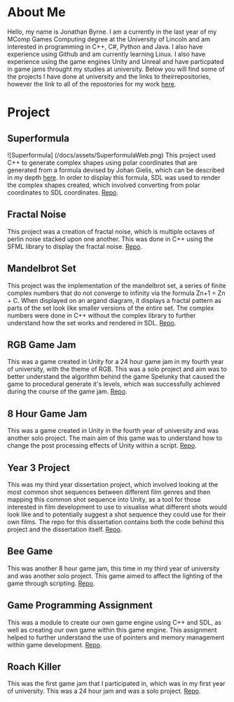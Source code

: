 # About Me
Hello, my name is Jonathan Byrne. I am a currently in the last year of my MComp Games Computing degree at the University of Lincoln and am interested in programming in C++, C#, Python and Java. I also have experience using Github and am currently learning Linux. I also have experience using the game engines Unity and Unreal and have particpated in game jams throught my studies at university. Below you will find some of the projects I have done at university and the links to theirrepositories, however the link to all of the repostories for my work [here](https://github.com/JonBYR).

# Project

## Superformula
![Superformula] (/docs/assets/SuperformulaWeb.png)
This project used C++ to generate complex shapes using polar coordinates that are generated from a formula devised by Johan Gielis, which can be described in my depth [here](https://en.wikipedia.org/wiki/Superformula). In order to display this formula, SDL was used to render the complex shapes created, which involved converting from polar coordinates to SDL coordinates. [Repo](https://github.com/JonBYR/Superformula).

## Fractal Noise
This project was a creation of fractal noise, which is multiple octaves of perlin noise stacked upon one another. This was done in C++ using the SFML library to display the fractal noise. [Repo](https://github.com/JonBYR/Fractal-Noise).

## Mandelbrot Set
This project was the implementation of the mandelbrot set, a series of finite complex numbers that do not converge to infinity via the formula Zn+1 = Zn + C. When displayed on an argand diagram, it displays a fractal pattern as parts of the set look like smaller versions of the entire set. The complex numbers were done in C++ without the complex library to further understand how the set works and rendered in SDL. [Repo](https://github.com/JonBYR/MandelbrotSet).

## RGB Game Jam
This was a game created in Unity for a 24 hour game jam in my fourth year of university, with the theme of RGB. This was a solo project and aim was to better understand the algorithm behind the game Spelunky that caused the game to procedural generate it's levels, which was successfully achieved during the course of the game jam. [Repo](https://github.com/JonBYR/RGB-Game-Jam).

## 8 Hour Game Jam
This was a game created in Unity in the fourth year of university and was another solo project. The main aim of this game was to understand how to change the post processing effects of Unity within a script. [Repo](https://github.com/JonBYR/8HourGameJam2023/tree/main).

## Year 3 Project
This was my third year dissertation project, which involved looking at the most common shot sequences between different film genres and then mapping this common shot sequence into Unity, as a tool for those interested in film development to use to visualise what different shots would look like and to potentially suggest a shot sequence they could use for their own films. The repo for this dissertation contains both the code behind this project and the dissertation itself. [Repo](https://github.com/JonBYR/Year3Project).

## Bee Game
This was another 8 hour game jam, this time in my third year of university and was another solo project. This game aimed to affect the lighting of the game through scripting. [Repo](https://github.com/JonBYR/Bee-Game).

## Game Programming Assignment
This was a module to create our own game engine using C++ and SDL, as well as creating our own game within this game engine. This assignment helped to further understand the use of pointers and memory management within game development. [Repo](https://github.com/JonBYR/GameProgrammingAssignment).

## Roach Killer
This was the first game jam that I participated in, which was in my first year of university. This was a 24 hour jam and was a solo project. [Repo](https://github.com/JonBYR/Roach-Killer).

